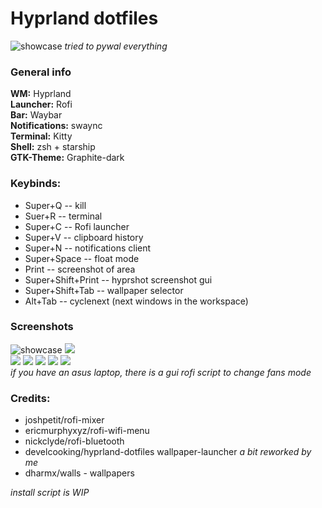 # Hyprland dotfiles
![](https://i.imgur.com/5JD07ny.jpg "showcase")
*tried to pywal everything*
### General info
**WM:** Hyprland  
**Launcher:** Rofi  
**Bar:** Waybar  
**Notifications:** swaync  
**Terminal:** Kitty   
**Shell:** zsh + starship  
**GTK-Theme:** Graphite-dark
### Keybinds:
* Super+Q -- kill
* Suer+R -- terminal
* Super+C -- Rofi launcher
* Super+V -- clipboard history
* Super+N -- notifications client
* Super+Space -- float mode
* Print -- screenshot of area
* Super+Shift+Print -- hyprshot screenshot gui
* Super+Shift+Tab -- wallpaper selector 
* Alt+Tab -- cyclenext (next windows in the workspace)
### Screenshots
![](https://i.imgur.com/5JD07ny.jpg "showcase")
![](https://i.imgur.com/EDP0oN8.png)  
![](https://i.imgur.com/1CtXOQ2.png)
![](https://i.imgur.com/TiprHGg.png)
![](https://i.imgur.com/e4cHNME.png)
![](https://i.imgur.com/Vm16KZ2.png)
![](https://i.imgur.com/2JJuPOf.png)  
*if you have an asus laptop, there is a gui rofi script to change fans mode*  
### Credits:
* joshpetit/rofi-mixer
* ericmurphyxyz/rofi-wifi-menu
* nickclyde/rofi-bluetooth
* develcooking/hyprland-dotfiles wallpaper-launcher *a bit reworked by me*
* dharmx/walls - wallpapers
  
*install script is WIP*
